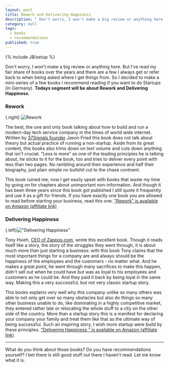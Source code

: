 ```yaml
---
layout: post
title: Rework and Delivering Happiness
description: " Don't worry, I won't make a big review or anything here. But I've read my fair share of books over the years and there are a few I always get or refer back to when being asked where I get things from. So I decided to make a mini-series of a few books I recommend reading if you want to do Startups (in Germany). **Todays segment will be about Rework and Delivering Happiness**."
category: null
tags: 
  - books
  - recommendations
published: true
---
```


{% include JB/setup %}

Don't worry, I won't make a big review or anything here. But I've read my fair share of books over the years and there are a few I always get or refer back to when being asked where I get things from. So I decided to make a mini-series of a few books I recommend reading if you want to do Startups (in Germany). **Todays segment will be about Rework and Delivering Happiness**.

### Rework

{.right} ![Rework](http://ws-eu.amazon-adsystem.com/widgets/q?_encoding=UTF8&ASIN=0307463745&Format=_SL160_&ID=AsinImage&MarketPlace=DE&ServiceVersion=20070822&WS=1&tag=cbe-21)


The best, the one and only book talking about how to build and run a modern-day tech service company in the times of world wide internet. Written by [37Signals founder](http://37signals.com/) Jason Fried this book does not talk about theory but actual practice of running a non-startup. Aside from its great content, this books also trims down on text volume and cuts down anything that isn't crucial. "Less is more" as one of the leading principles he is talking about, he sticks to it for the book, too and tries to deliver every point with less than two pages. No rambling around their experience and half their biography, just plain simple no bullshit cut to the chase contnent.

This book ruined me; now I get easily upset with books that waste my time by going on for chapters about unimportant non-information. And though it has been three years since this book got published I still quote it frequently and use it as a gift for friends. If you have exactly one book you are allowed to read before starting your business, read this one. ["Rework" is available on Amazon (affiliate link)](http://www.amazon.de/gp/product/0307463745/ref=as_li_tf_tl?ie=UTF8&camp=1638&creative=6742&creativeASIN=0307463745&linkCode=as2&tag=cbe-21)


### Delivering Happiness

{.left}!["Delivering Happiness"](http://ws-eu.amazon-adsystem.com/widgets/q?_encoding=UTF8&ASIN=0446563048&Format=_SL160_&ID=AsinImage&MarketPlace=DE&ServiceVersion=20070822&WS=1&tag=cbe-21)

Tony Hsieh, [CEO of Zappos.com](http://www.zappos.com/), wrote this excellent book. Though it reads itself like a story, the story of the struggles they went through, it is about much more than just starting a business: with this book Tony claims that the most important things for a company are and always should be the happiness of the employees and the customers - no matter what. And he makes a great point, he went through many sacrifices to make this happen, didn't sell out when he could have but was as loyal to his employees and customers as he could be. And they paid it back by being loyal in the same way. Making this a very successful, but not very classic startup story.

This books explains very well why this company unlike so many others was able to not only get over so many obstacles but also do things so many other business unable to do, like dominating in a highly competitive market, they entered rather late or relocating the whole stuff to a city on the other side of the country. More than a startup story this is a manifest for declaring your company your family and treat them like that as the ultimate way of being successful. Such an inspiring story, I wish more startup were build by these principles. ["Delivering Happiness " is available on Amazon (affiliate link)](http://www.amazon.de/gp/product/0446563048/ref=as_li_tf_tl?ie=UTF8&camp=1638&creative=6742&creativeASIN=0446563048&linkCode=as2&tag=cbe-21)

---

What do you think about those books? Do you have recommendations yourself? I bet there is still good stuff out there I haven't read. Let me know what it is.